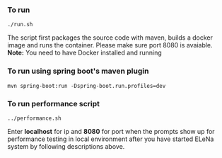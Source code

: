 ### To run

`./run.sh`

The script first packages the source code with maven, builds a docker image and runs the container. Please make sure port 8080 is avaiable. **Note:** You need to have Docker installed and running

### To run using spring boot's maven plugin

`mvn spring-boot:run -Dspring-boot.run.profiles=dev`

### To run performance script

`../performance.sh`

Enter **localhost** for ip and **8080** for port when the prompts show up for performance testing in local environment after you have started ELeNa system by following descriptions above.

